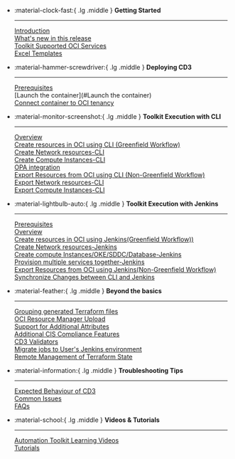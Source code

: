 <style>
    .grid.cards {
        border-top-color: #5c926c;
        border-radius: 0.5rem;
    }
</style>

<div class="grid cards" style="border-top-color: #5c926c; border-radius: 1.5rem;" markdown>


-   :material-clock-fast:{ .lg .middle } __Getting Started__

    ---
    [Introduction](#Introduction)<br>
    [What's new in this release](#What's_new_in_this_release)<br>
    [Toolkit Supported OCI Services](#)<br>
    [Excel Templates](#)<br>

-   :material-hammer-screwdriver:{ .lg .middle } __Deploying CD3__

    ---
    [Prerequisites](#Prerequisites)<br>
    [Launch the container](#Launch the container)<br>
    [Connect container to OCI tenancy](#)<br>

-   :material-monitor-screenshot:{ .lg .middle } __Toolkit Execution with CLI__

    ---
    [Overview](#)<br>
    [Create resources in OCI using CLI (Greenfield Workflow)](#)<br>
    [Create Network resources-CLI](#)<br>
    [Create Compute Instances-CLI](#)<br>
    [OPA integration](#)<br>
    [Export Resources from OCI using CLI (Non-Greenfield Workflow)](#)<br>
    [Export Network resources-CLI](#)<br>
    [Export Compute Instances-CLI](#)<br>

-   :material-lightbulb-auto:{ .lg .middle } __Toolkit Execution with Jenkins__

    ---

    [Prerequisites](#)<br>
    [Overview](#)<br>
    [Create resources in OCI using Jenkins(Greenfield Workflow))](#)<br>
    [Create Network resources-Jenkins](#)<br>
    [Create compute Instances/OKE/SDDC/Database-Jenkins](#)<br>
    [Provision multiple services together-Jenkins](#)<br>
    [Export Resources from OCI using Jenkins(Non-Greenfield Workflow)](#)<br>
    [Synchronize Changes between CLI and Jenkins](#)<br>   
    

-   :material-feather:{ .lg .middle } __Beyond the basics__

    ---
    [Grouping generated Terraform files](#Introduction)<br>
    [OCI Resource Manager Upload](#What's_new_in_this_release)<br>
    [Support for Additional Attributes](#)<br>
    [Additional CIS Compliance Features](#)<br>
    [CD3 Validators](#)<br>
    [Migrate jobs to User's Jenkins environment](#)<br>
    [Remote Management of Terraform State](#)<br>

-   :material-information:{ .lg .middle } __Troubleshooting Tips__

    ---
    [Expected Behaviour of CD3](#)<br>
    [Common Issues](#)<br>
    [FAQs](#)<br>

-  :material-school:{ .lg .middle } __Videos & Tutorials__

    ---
    [Automation Toolkit Learning Videos](#)<br>
    [Tutorials](#)<br>
</div>